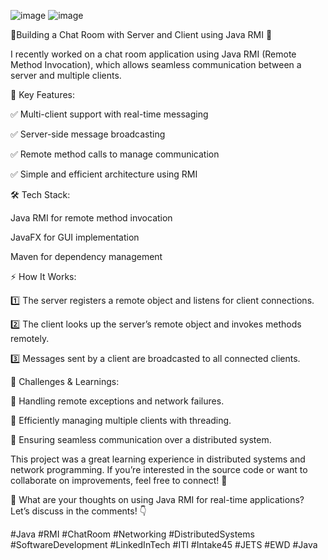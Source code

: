 ![image](https://github.com/user-attachments/assets/2aa1bb39-edbc-432c-9389-48c3170aed41)
![image](https://github.com/user-attachments/assets/d996f09e-fd2f-4fa9-9a36-f95518fb9257)

🎯Building a Chat Room with Server and Client using Java RMI 🚀

I recently worked on a chat room application using Java RMI (Remote Method Invocation), which allows seamless communication between a server and multiple clients.

🔹 Key Features:

✅ Multi-client support with real-time messaging

✅ Server-side message broadcasting

✅ Remote method calls to manage communication

✅ Simple and efficient architecture using RMI

🛠️ Tech Stack:

Java RMI for remote method invocation

JavaFX for GUI implementation

Maven for dependency management

⚡ How It Works:

1️⃣ The server registers a remote object and listens for client connections.

2️⃣ The client looks up the server’s remote object and invokes methods remotely.

3️⃣ Messages sent by a client are broadcasted to all connected clients.

📌 Challenges & Learnings:

🔹 Handling remote exceptions and network failures.

🔹 Efficiently managing multiple clients with threading.

🔹 Ensuring seamless communication over a distributed system.

This project was a great learning experience in distributed systems and network programming. If you’re interested in the source code or want to collaborate on improvements, feel free to connect! 🚀

💬 What are your thoughts on using Java RMI for real-time applications? Let’s discuss in the comments! 👇

#Java #RMI #ChatRoom #Networking #DistributedSystems #SoftwareDevelopment #LinkedInTech
#ITI #Intake45 #JETS #EWD #Java
